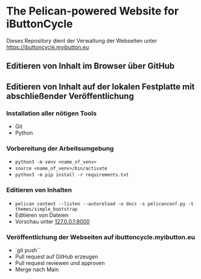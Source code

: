# The Pelican-powered Website for iButtonCycle

Dieses Repository dient der Verwaltung der Webseiten unter https://ibuttoncycle.myibutton.eu 

## Editieren von Inhalt im Browser über GitHub

## Editieren von Inhalt auf der lokalen Festplatte mit abschließender Veröffentlichung

### Installation aller nötigen Tools

* Git
* Python

### Vorbereitung der Arbeitsumgebung

* `python3 -m venv <name_of_venv>`
* `source <name_of_venv>/bin/activate`
* `python3 -m pip install -r requirements.txt`


### Editieren von Inhalten

* `pelican content --listen --autoreload -o docs -s pelicanconf.py -t themes/simple_bootstrap`
* Editieren von Dateien
* Vorschau unter [127.0.0.1:8000](http://127.0.0.1:8000)

### Veröffentlichung der Webseiten auf ibuttoncycle.myibutton.eu

* `git push``
* Pull request auf GitHub erzeugen
* Pull request reviewen und approven
* Merge nach Main
